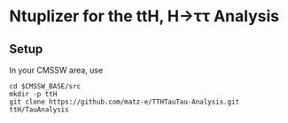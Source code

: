 # Ntuplizer for the ttH, H→ττ Analysis

## Setup

In your CMSSW area, use

    cd $CMSSW_BASE/src
    mkdir -p ttH
    git clone https://github.com/matz-e/TTHTauTau-Analysis.git ttH/TauAnalysis

